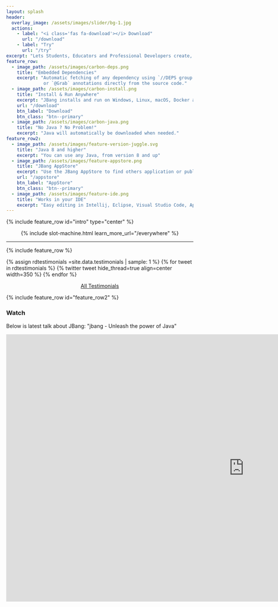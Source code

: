 ```yaml
---
layout: splash
header:
  overlay_image: /assets/images/slider/bg-1.jpg
  actions:
    - label: "<i class='fas fa-download'></i> Download"
      url: "/download"
    - label: "Try"
      url: "/try"
excerpt: "Lets Students, Educators and Professional Developers create, edit and run self-contained source-only Java programs with unprecedented ease."
feature_row:
  - image_path: /assets/images/carbon-deps.png
    title: "Embedded Dependencies"
    excerpt: "Automatic fetching of any dependency using `//DEPS group:artifact:version` 
              or `@Grab` annotations directly from the source code."
  - image_path: /assets/images/carbon-install.png
    title: "Install & Run Anywhere"
    excerpt: "JBang installs and run on Windows, Linux, macOS, Docker and Github Actions as well as usable from Maven and Gradle plugins"
    url: "/download"
    btn_label: "Download"
    btn_class: "btn--primary"
  - image_path: /assets/images/carbon-java.png
    title: "No Java ? No Problem!"
    excerpt: "Java will automatically be downloaded when needed."
feature_row2:
  - image_path: /assets/images/feature-version-juggle.svg
    title: "Java 8 and higher"
    excerpt: "You can use any Java, from version 8 and up"
  - image_path: /assets/images/feature-appstore.png
    title: "JBang AppStore"
    excerpt: "Use the JBang AppStore to find others application or publish your own from a git backed `jbang-catalog.json`"
    url: "/appstore"
    btn_label: "AppStore"
    btn_class: "btn--primary"
  - image_path: /assets/images/feature-ide.png
    title: "Works in your IDE"
    excerpt: "Easy editing in Intellij, Eclipse, Visual Studio Code, Apache Netbeans, vim and emacs. All with proper content assist and debug"
---
```


{% include feature_row id="intro" type="center" %}

<center>
{% include slot-machine.html learn_more_url="/everywhere" %}
</center>

<hr>

{% include feature_row %}

<div class="feature__wrapper">

{% assign rdtestimonials =site.data.testimonials | sample: 1 %}
{% for tweet in rdtestimonials %}
  {% twitter tweet hide_thread=true align=center width=350 %}
{% endfor %}
<center><a href="/testimonials" class="btn btn--primary">All Testimonials</a></center>
</div>

{% include feature_row id="feature_row2" %}


    
### Watch <a name="watch"/>
    
Below is latest talk about JBang: "jbang - Unleash the power of Java"
 
<iframe width="1280" height="720" src="https://youtube.com/embed/cpKwBbz1sf0" frameborder="0" allow="accelerometer; autoplay; encrypted-media; gyroscope; picture-in-picture" allowfullscreen></iframe>
         